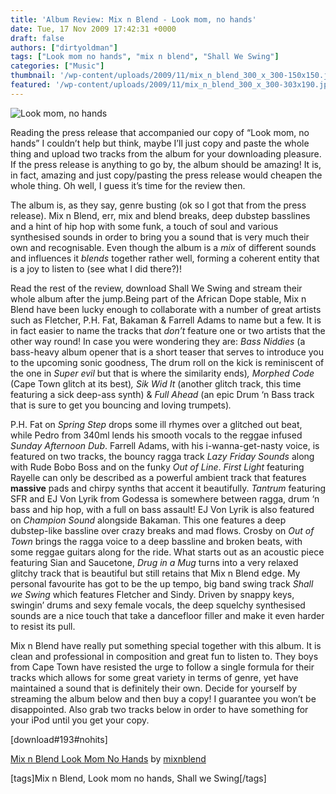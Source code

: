 ```yaml
---
title: 'Album Review: Mix n Blend - Look mom, no hands'
date: Tue, 17 Nov 2009 17:42:31 +0000
draft: false
authors: ["dirtyoldman"]
tags: ["Look mom no hands", "mix n blend", "Shall We Swing"]
categories: ["Music"]
thumbnail: '/wp-content/uploads/2009/11/mix_n_blend_300_x_300-150x150.jpg'
featured: '/wp-content/uploads/2009/11/mix_n_blend_300_x_300-303x190.jpg'
---
```


![Look mom, no hands](/wp-content/uploads/2009/11/mix_n_blend_300_x_300.jpg "Look mom, no hands")

Reading the press release that accompanied our copy of “Look mom, no hands” I couldn’t help but think, maybe I’ll just copy and paste the whole thing and upload two tracks from the album for your downloading pleasure. If the press release is anything to go by, the album should be amazing! It is, in fact, amazing and just copy/pasting the press release would cheapen the whole thing. Oh well, I guess it’s time for the review then.

The album is, as they say, genre busting (ok so I got that from the press release). Mix n Blend, err, mix and blend breaks, deep dubstep basslines and a hint of hip hop with some funk, a touch of soul and various synthesised sounds in order to bring you a sound that is very much their own and recognisable. Even though the album is a _mix_ of different sounds and influences it _blends_ together rather well, forming a coherent entity that is a joy to listen to (see what I did there?)!

Read the rest of the review, download Shall We Swing and stream their whole album after the jump.Being part of the African Dope stable, Mix n Blend have been lucky enough to collaborate with a number of great artists such as Fletcher, P.H. Fat, Bakaman & Farrell Adams to name but a few. It is in fact easier to name the tracks that _don’t_ feature one or two artists that the other way round! In case you were wondering they are: _Bass Niddies_ (a bass-heavy album opener that is a short teaser that serves to introduce you to the upcoming sonic goodness, The drum roll on the kick is reminiscent of the one in _Super evil_ but that is where the similarity ends)_, Morphed Code_ (Cape Town glitch at its best)_, Sik Wid It_ (another glitch track, this time featuring a sick deep-ass synth)  & _Full Ahead_ (an epic Drum ‘n Bass track that is sure to get you bouncing and loving trumpets)_._

P.H. Fat on _Spring Step_ drops some ill rhymes over a glitched out beat, while Pedro from 340ml lends his smooth vocals to the reggae infused _Sunday Afternoon Dub_. Farrell Adams, with his i-wanna-get-nasty voice, is featured on two tracks, the bouncy ragga track _Lazy Friday Sounds_ along with Rude Bobo Boss and on the funky _Out of Line_. _First Light_ featuring Rayelle can only be described as a powerful ambient track that features **massive** pads and chirpy synths that accent it beautifully. _Tantrum_ featuring SFR and EJ Von Lyrik from Godessa is somewhere between ragga, drum ‘n bass and hip hop, with a full on bass assault! EJ Von Lyrik is also featured on _Champion Sound_ alongside Bakaman. This one features a deep dubstep-like bassline over crazy breaks and mad flows. Crosby on _Out of Town_ brings the ragga voice to a deep bassline and broken beats, with some reggae guitars along for the ride. What starts out as an acoustic piece featuring Sian and Saucetone, _Drug in a Mug_ turns into a very relaxed glitchy track that is beautiful but still retains that Mix n Blend edge. My personal favourite has got to be the up tempo, big band swing track _Shall we Swing_ which features Fletcher and Sindy. Driven by snappy keys, swingin’ drums and sexy female vocals, the deep squelchy synthesised sounds are a nice touch that take a dancefloor filler and make it even harder to resist its pull.

Mix n Blend have really put something special together with this album. It is clean and professional in composition and great fun to listen to. They boys from Cape Town have resisted the urge to follow a single formula for their tracks which allows for some great variety in terms of genre, yet have maintained a sound that is definitely their own. Decide for yourself by streaming the album below and then buy a copy! I guarantee you won’t be disappointed. Also grab two tracks below in order to have something for your iPod until you get your copy.

\[download#193#nohits\]

 [Mix n Blend Look Mom No Hands](http://soundcloud.com/mixnblend/sets/mix-n-blend-look-mom-no-hands) by [mixnblend](http://soundcloud.com/mixnblend)

\[tags\]Mix n Blend, Look mom no hands, Shall we Swing\[/tags\]